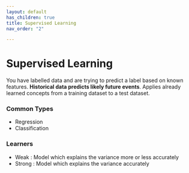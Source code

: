 ```yaml
---
layout: default
has_children: true
title: Supervised Learning
nav_order: "2"

---
```

# Supervised Learning

You have labelled data and are trying to predict a label based on known features. **Historical data predicts likely future events**. Applies already learned concepts from a training dataset to a test dataset.

### Common Types

* Regression
* Classification

### Learners

* Weak : Model which explains the variance more or less accurately
* Strong : Model which explains the variance accurately